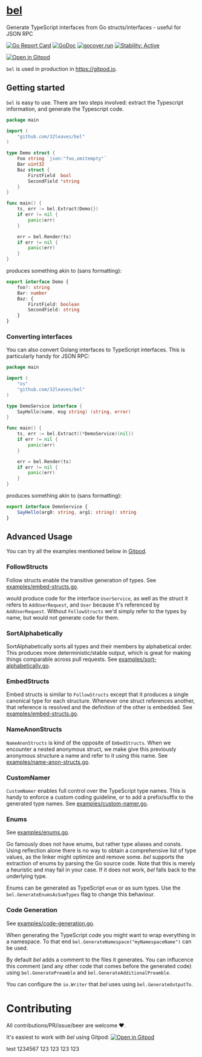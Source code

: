 # [bel](https://en.wikipedia.org/wiki/Bel_(mythology))
Generate TypeScript interfaces from Go structs/interfaces - useful for JSON RPC

[![Go Report Card](https://goreportcard.com/badge/github.com/32leaves/bel)](https://goreportcard.com/report/github.com/32leaves/bel)
[![GoDoc](https://godoc.org/github.com/32leaves/bel?status.svg)](https://godoc.org/github.com/32leaves/bel)
[![gocover.run](https://gocover.run/github.com/32leaves/bel.svg?style=flat&tag=1.10)](https://gocover.run?tag=1.10&repo=github.com%2F32leaves%2Fbel)
[![Stability: Active](https://masterminds.github.io/stability/active.svg)](https://masterminds.github.io/stability/active.html)

[![Open in Gitpod](https://gitpod.io/button/open-in-gitpod.svg)](https://gitpod.io#github.com/32leaves/bel)

`bel` is used in production in https://gitpod.io.

## Getting started
`bel` is easy to use. There are two steps involved: extract the Typescript information, and generate the Typescript code.
```Go
package main

import (
    "github.com/32leaves/bel"
)

type Demo struct {
    Foo string `json:"foo,omitempty"`
    Bar uint32
    Baz struct {
        FirstField  bool
        SecondField *string
    }
}

func main() {
    ts, err := bel.Extract(Demo{})
    if err != nil {
        panic(err)
    }

    err = bel.Render(ts)
    if err != nil {
        panic(err)
    }
}
```

produces something akin to (sans formatting):

```TypeScript
export interface Demo {
    foo?: string
    Bar: number
    Baz: {
        FirstField: boolean
        SecondField: string
    }
}
```

### Converting interfaces
You can also convert Golang interfaces to TypeScript interfaces. This is particularly handy for JSON RPC:
```Go
package main

import (
    "os"
    "github.com/32leaves/bel"
)

type DemoService interface {
    SayHello(name, msg string) (string, error)
}

func main() {
    ts, err := bel.Extract((*DemoService)(nil))
    if err != nil {
        panic(err)
    }

    err = bel.Render(ts)
    if err != nil {
        panic(err)
    }
}
```

produces something akin to (sans formatting):

```TypeScript
export interface DemoService {
    SayHello(arg0: string, arg1: string): string
}
```

## Advanced Usage
You can try all the examples mentioned below in [Gitpod](https://gitpod.io#github.com/32leaves/bel).

### FollowStructs
Follow structs enable the transitive generation of types. See [examples/embed-structs.go](examples/follow-structs.go).

would produce code for the interface `UserService`, as well as the struct it refers to `AddUserRequest`, and `User` because it's referenced by `AddUserRequest`.
Without `FollowStructs` we'd simply refer to the types by name, but would not generate code for them.

### SortAlphabetically
SortAlphabetically sorts all types and their members by alphabetical order.
This produces more deterministic/stable output, which is great for making things comparable across pull requests.
See [examples/sort-alphabetically.go](examples/sort-alphabetically.go).

### EmbedStructs
Embed structs is similar to `FollowStructs` except that it produces a single canonical type for each structure.
Whenever one struct references another, that reference is resolved and the definition of the other is embedded.
See [examples/embed-structs.go](examples/embed-structs.go).

### NameAnonStructs
`NameAnonStructs` is kind of the opposite of `EmbedStructs`. When we encounter a nested anonymous struct, we make give this previously anonymous structure a name and refer to it using this name.
See [examples/name-anon-structs.go](examples/name-anon-structs.go).

### CustomNamer
`CustomNamer` enables full control over the TypeScript type names. This is handy to enforce a custom coding guideline, or to add a prefix/suffix to the generated type names.
See [examples/custom-namer.go](examples/custom-namer.go).

### Enums
See [examples/enums.go](examples/enums.go).

Go famously does not have enums, but rather type aliases and consts. Using reflection alone there is no way to obtain a comprehensive list of type values, as the linker might optimize and remove some.
_bel_ supports the extraction of enums by parsing the Go source code. Note that this is merely a heuristic and may fail in your case. If it does not work, _bel_ falls back to the underlying type.

Enums can be generated as TypeScript `enum` or as sum types. Use the `bel.GenerateEnumsAsSumTypes` flag to change this behaviour.

### Code Generation
See [examples/code-generation.go](examples/code-generation.go).

When generating the TypeScript code you might want to wrap everything in a namespace. To that end `bel.GenerateNamespace("myNamespaceName")` can be used.

By default _bel_ adds a comment to the files it generates. You can influcence this comment (and any other code that comes before the generated code)
using `bel.GeneratePreamble` and `bel.GenerateAdditionalPreamble`.

You can configure the `io.Writer` that _bel_ uses using `bel.GenerateOutputTo`.

# Contributing
All contributions/PR/issue/beer are welcome ❤️.

It's easiest to work with _bel_ using Gitpod: [![Open in Gitpod](https://gitpod.io/button/open-in-gitpod.svg)](https://gitpod.io#github.com/32leaves/bel)


test 1234567
123
123
123
123
